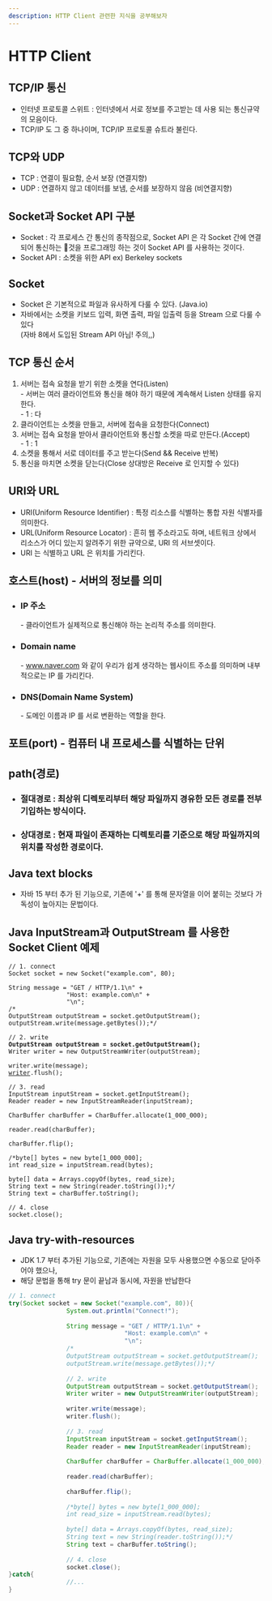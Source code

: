 ```yaml
---
description: HTTP Client 관련한 지식을 공부해보자
---
```


# HTTP Client

## TCP/IP 통신

* 인터넷 프로토콜 스위트 : 인터넷에서 서로 정보를 주고받는 데 사용 되는 통신규약의 모음이다.
* TCP/IP 도 그 중 하나이며, TCP/IP 프로토콜 슈트라 불린다.

## TCP와 UDP

* TCP : 연결이 필요함, 순서 보장 (연결지향)
* UDP : 연결하지 않고 데이터를 보냄, 순서를 보장하지 않음 (비연결지향)

## Socket과 Socket API 구분

* Socket : 각 프로세스 간 통신의 종작점으로, Socket API 은 각 Socket 간에 연결되어 통신하는 것을 프로그래밍 하는 것이 Socket API 를 사용하는 것이다.&#x20;
* Socket API : 소켓을 위한 API ex) Berkeley sockets

## Socket&#x20;

* Socket 은 기본적으로 파일과 유사하게 다룰 수 있다. (Java.io)
* 자바에서는 소켓을 키보드 입력, 화면 출력, 파일 입출력 등을 Stream 으로 다룰 수 있다 \
  (자바 8에서 도입된 Stream API 아님! 주의,,)

## TCP 통신 순서

1. 서버는 접속 요청을 받기 위한 소켓을 연다(Listen)\
   \- 서버는 여러 클라이언트와 통신을 해야 하기 때문에 계속해서 Listen 상태를 유지한다.\
   \- 1 : 다
2. 클라이언트는 소켓을 만들고, 서버에 접속을 요청한다(Connect)
3. 서버는 접속 요청을 받아서 클라이언트와 통신할 소켓을 따로 만든다.(Accept)\
   \- 1 : 1
4. 소켓을 통해서 서로 데이터를 주고 받는다(Send && Receive 반복)
5. 통신을 마치면 소켓을 닫는다(Close 상대방은 Receive 로 인지할 수 있다)

## URI와 URL

* URI(Uniform Resource Identifier) : 특정 리소스를 식별하는 통합 자원 식별자를 의미한다.
* URL(Uniform Resource Locator) : 흔히 웹 주소라고도 하며, 네트워크 상에서 리소스가 어디 있는지 알려주기 위한 규약으로, URI 의 서브셋이다.
* URI 는 식별하고 URL 은 위치를 가리킨다.&#x20;

## 호스트(host) - 서버의 정보를 의미

*   ### IP 주소

    \- 클라이언트가 실제적으로 통신해야 하는 논리적 주소를 의미한다.
*   ### Domain name

    \- www.naver.com 와 같이 우리가 쉽게 생각하는 웹사이트 주소를 의미하며 내부적으로는 IP 를 가리킨다.
*   ### DNS(Domain Name System)

    \- 도메인 이름과 IP 를 서로 변환하는 역할을 한다.

## 포트(port) - 컴퓨터 내 프로세스를 식별하는 단위

## path(경로)

* ### 절대경로 : 최상위 디렉토리부터 해당 파일까지 경유한 모든 경로를 전부 기입하는 방식이다.
* ### 상대경로 : 현재 파일이 존재하는 디렉토리를 기준으로 해당 파일까지의 위치를 작성한 경로이다.

## Java text blocks

* 자바 15 부터 추가 된 기능으로, 기존에 '+' 를 통해 문자열을 이어 붙히는 것보다 가독성이 높아지는 문법이다.

## Java InputStream과 OutputStream 를 사용한 Socket Client 예제

<pre class="language-java"><code class="lang-java">// 1. connect
Socket socket = new Socket("example.com", 80);

String message = "GET / HTTP/1.1\n" +
                "Host: example.com\n" +
                "\n";
/*
OutputStream outputStream = socket.getOutputStream();
outputStream.write(message.getBytes());*/

// 2. write
<strong>OutputStream outputStream = socket.getOutputStream();
</strong>Writer writer = new OutputStreamWriter(outputStream);

writer.write(message);
<a data-footnote-ref href="#user-content-fn-1">writer</a>.flush();

// 3. read
InputStream inputStream = socket.getInputStream();
Reader reader = new InputStreamReader(inputStream);

CharBuffer charBuffer = CharBuffer.allocate(1_000_000);

reader.read(charBuffer);

charBuffer.flip();

/*byte[] bytes = new byte[1_000_000];
int read_size = inputStream.read(bytes);

byte[] data = Arrays.copyOf(bytes, read_size);
String text = new String(reader.toString());*/
String text = charBuffer.toString();

// 4. close
socket.close();
</code></pre>

## &#x20;Java try-with-resources

* JDK 1.7 부터 추가된 기능으로, 기존에는 자원을 모두 사용했으면 수동으로 닫아주어야 했으나,&#x20;
* 해당 문법을 통해 try 문이 끝남과 동시에, 자원을 반납한다

```java
// 1. connect
try(Socket socket = new Socket("example.com", 80)){
                System.out.println("Connect!");
                
                String message = "GET / HTTP/1.1\n" +
                                "Host: example.com\n" +
                                "\n";
                /*
                OutputStream outputStream = socket.getOutputStream();
                outputStream.write(message.getBytes());*/
                
                // 2. write
                OutputStream outputStream = socket.getOutputStream();
                Writer writer = new OutputStreamWriter(outputStream);
                
                writer.write(message);
                writer.flush();
                
                // 3. read
                InputStream inputStream = socket.getInputStream();
                Reader reader = new InputStreamReader(inputStream);
                
                CharBuffer charBuffer = CharBuffer.allocate(1_000_000);
                
                reader.read(charBuffer);
                
                charBuffer.flip();
                
                /*byte[] bytes = new byte[1_000_000];
                int read_size = inputStream.read(bytes);
                
                byte[] data = Arrays.copyOf(bytes, read_size);
                String text = new String(reader.toString());*/
                String text = charBuffer.toString();
                
                // 4. close
                socket.close();
}catch{
                //...
}

```

[^1]: 
